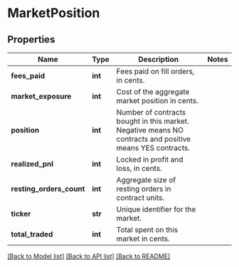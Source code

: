 # MarketPosition

## Properties
Name | Type | Description | Notes
------------ | ------------- | ------------- | -------------
**fees_paid** | **int** | Fees paid on fill orders, in cents. | 
**market_exposure** | **int** | Cost of the aggregate market position in cents. | 
**position** | **int** | Number of contracts bought in this market. Negative means NO contracts and positive means YES contracts. | 
**realized_pnl** | **int** | Locked in profit and loss, in cents. | 
**resting_orders_count** | **int** | Aggregate size of resting orders in contract units. | 
**ticker** | **str** | Unique identifier for the market. | 
**total_traded** | **int** | Total spent on this market in cents. | 

[[Back to Model list]](../README.md#documentation-for-models) [[Back to API list]](../README.md#documentation-for-api-endpoints) [[Back to README]](../README.md)

